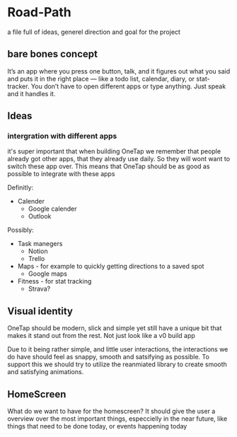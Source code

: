 # Road-Path

a file full of ideas, generel direction and goal for the project

## bare bones concept

It’s an app where you press one button, talk, and it figures out what you said and puts it in the right place — like a todo list, calendar, diary, or stat-tracker.
You don’t have to open different apps or type anything. Just speak and it handles it.

## Ideas

### intergration with different apps

it's super important that when building OneTap we remember that people already got other apps, that they already use daily. So they will wont want to switch these app over. This means that OneTap should be as good as possible to integrate with these apps

Definitly:

- Calender
  - Google calender
  - Outlook

Possibly:

- Task manegers
  - Notion
  - Trello
- Maps - for example to quickly getting directions to a saved spot
  - Google maps
- Fitness - for stat tracking
  - Strava?

## Visual identity

OneTap should be modern, slick and simple yet still have a unique bit that makes it stand out from the rest. Not just look like a v0 build app

Due to it being rather simple, and little user interactions, the interactions we do have should feel as snappy, smooth and satsifying as possible. To support this we should try to utilize the reanmiated library to create smooth and satisfying animations.

## HomeScreen

What do we want to have for the homescreen?
It should give the user a overview over the most important things, especcielly in the near future, like things that need to be done today, or events happening today
